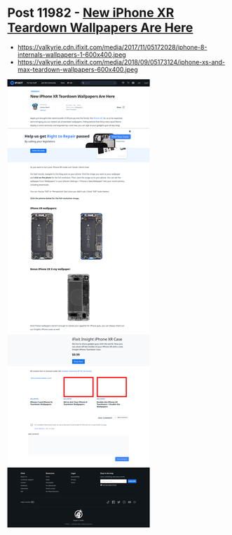 # Post 11982 - [New iPhone XR Teardown Wallpapers Are Here](https://www.ifixit.com/News/11982/iphone-xr-teardown-wallpapers)

- https://valkyrie.cdn.ifixit.com/media/2017/11/05172028/iphone-8-internals-wallpapers-1-600x400.jpeg
- https://valkyrie.cdn.ifixit.com/media/2018/09/05173124/iphone-xs-and-max-teardown-wallpapers-600x400.jpeg

![screencap](screenshots/5a6e6fa5-5e8d-4177-be5c-5298b73ac83c.png)
